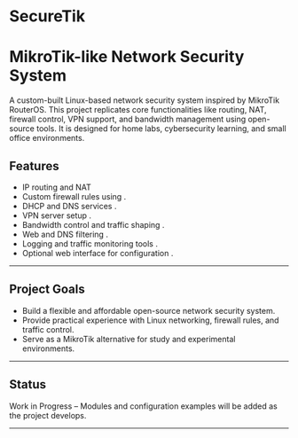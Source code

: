 # SecureTik
# MikroTik-like Network Security System

A custom-built Linux-based network security system inspired by MikroTik RouterOS. This project replicates core functionalities like routing, NAT, firewall control, VPN support, and bandwidth management using open-source tools. It is designed for home labs, cybersecurity learning, and small office environments.


##  Features

-  IP routing and NAT
-  Custom firewall rules using .
-  DHCP and DNS services .
-  VPN server setup .
-  Bandwidth control and traffic shaping .
-  Web and DNS filtering .
-  Logging and traffic monitoring tools .
-  Optional web interface for configuration .

---

##  Project Goals

- Build a flexible and affordable open-source network security system.
- Provide practical experience with Linux networking, firewall rules, and traffic control.
- Serve as a MikroTik alternative for study and experimental environments.

---

##  Status

 Work in Progress – Modules and configuration examples will be added as the project develops.

---

